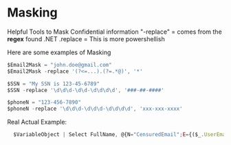 # Masking
Helpful Tools to Mask Confidential information
"-replace"  = comes from the **regex** found .NET
.replace    =  This is more powershellish

Here are some examples of Masking
``` Javascript
$Email2Mask = "john.doe@gmail.com"
$Email2Mask -replace '(?<=...).(?=.*@)', '*'
```

``` Javascript
$SSN = "My SSN is 123-45-6789"
$SSN -replace '\d\d\d-\d\d-\d\d\d\d', '###-##-####'
```

``` Javascript
$phoneN = "123-456-7890"
$phoneN -replace '\d\d\d-\d\d\d-\d\d\d\d', 'xxx-xxx-xxxx'
```

Real Actual Example:
``` Javascript
  $VariableObject | Select FullName, @{N="CensuredEmail";E={($_.UserEmail) -replace '(?<=...).(?=.*@)', '*'}}, Date
```

